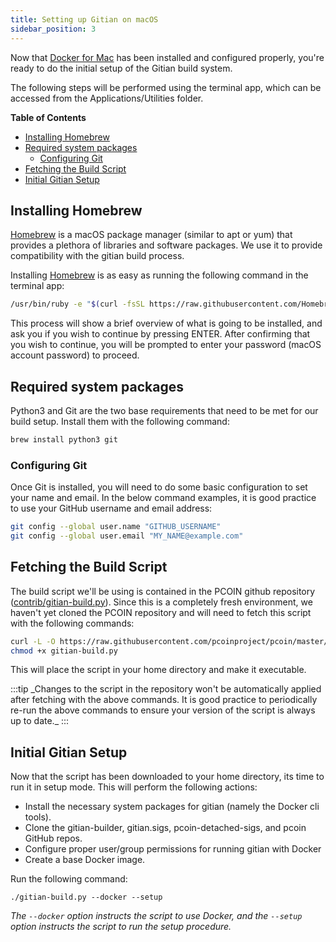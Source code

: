 ```yaml
---
title: Setting up Gitian on macOS
sidebar_position: 3
---
```


Now that [Docker for Mac](./docker-setup-mac.md) has been installed and configured properly, you're ready to do the initial setup of the Gitian build system.

The following steps will be performed using the terminal app, which can be accessed from the Applications/Utilities folder.

<!-- markdown-toc start -->

**Table of Contents**

- [Installing Homebrew](#installing-homebrew)
- [Required system packages](#required-system-packages)
  - [Configuring Git](#configuring-git)
- [Fetching the Build Script](#fetching-the-build-script)
- [Initial Gitian Setup](#initial-gitian-setup)

<!-- markdown-toc end -->

## Installing Homebrew

[Homebrew](https://brew.sh/) is a macOS package manager (similar to apt or yum) that provides a plethora of libraries and software packages. We use it to provide compatibility with the gitian build process.

Installing [Homebrew](https://brew.sh/) is as easy as running the following command in the terminal app:

```bash
/usr/bin/ruby -e "$(curl -fsSL https://raw.githubusercontent.com/Homebrew/install/master/install)"
```

This process will show a brief overview of what is going to be installed, and ask you if you wish to continue by pressing ENTER. After confirming that you wish to continue, you will be prompted to enter your password (macOS account password) to proceed.

## Required system packages

Python3 and Git are the two base requirements that need to be met for our build setup. Install them with the following command:

```bash
brew install python3 git
```

### Configuring Git

Once Git is installed, you will need to do some basic configuration to set your name and email. In the below command examples, it is good practice to use your GitHub username and email address:

```bash
git config --global user.name "GITHUB_USERNAME"
git config --global user.email "MY_NAME@example.com"
```

## Fetching the Build Script

The build script we'll be using is contained in the PCOIN github repository ([contrib/gitian-build.py](https://github.com/pcoinproject/pcoin/blob/master/contrib/gitian-build.py)). Since this is a completely fresh environment, we haven't yet cloned the PCOIN repository and will need to fetch this script with the following commands:

```bash
curl -L -O https://raw.githubusercontent.com/pcoinproject/pcoin/master/contrib/gitian-build.py
chmod +x gitian-build.py
```

This will place the script in your home directory and make it executable.

:::tip
\_Changes to the script in the repository won't be automatically applied after fetching with the above commands. It is good practice to periodically re-run the above commands to ensure your version of the script is always up to date.\_
:::

## Initial Gitian Setup

Now that the script has been downloaded to your home directory, its time to run it in setup mode. This will perform the following actions:

- Install the necessary system packages for gitian (namely the Docker cli tools).
- Clone the gitian-builder, gitian.sigs, pcoin-detached-sigs, and pcoin GitHub repos.
- Configure proper user/group permissions for running gitian with Docker
- Create a base Docker image.

Run the following command:

```shell
./gitian-build.py --docker --setup
```

_The `--docker` option instructs the script to use Docker, and the `--setup` option instructs the script to run the setup procedure._
